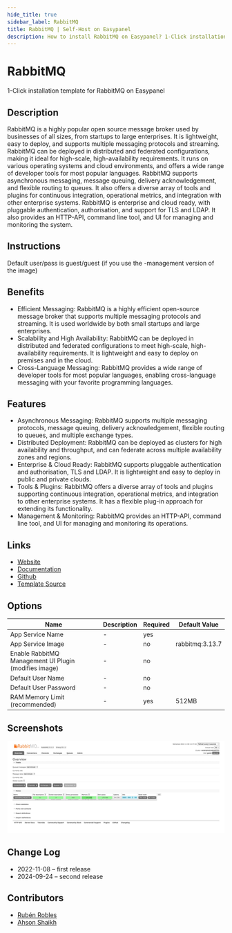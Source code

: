 ```yaml
---
hide_title: true
sidebar_label: RabbitMQ
title: RabbitMQ | Self-Host on Easypanel
description: How to install RabbitMQ on Easypanel? 1-Click installation template for RabbitMQ on Easypanel
---
```


<!-- generated -->

# RabbitMQ

1-Click installation template for RabbitMQ on Easypanel

## Description

RabbitMQ is a highly popular open source message broker used by businesses of all sizes, from startups to large enterprises. It is lightweight, easy to deploy, and supports multiple messaging protocols and streaming. RabbitMQ can be deployed in distributed and federated configurations, making it ideal for high-scale, high-availability requirements. It runs on various operating systems and cloud environments, and offers a wide range of developer tools for most popular languages. RabbitMQ supports asynchronous messaging, message queuing, delivery acknowledgement, and flexible routing to queues. It also offers a diverse array of tools and plugins for continuous integration, operational metrics, and integration with other enterprise systems. RabbitMQ is enterprise and cloud ready, with pluggable authentication, authorisation, and support for TLS and LDAP. It also provides an HTTP-API, command line tool, and UI for managing and monitoring the system.

## Instructions

Default user/pass is guest/guest (if you use the -management version of the image)

## Benefits

- Efficient Messaging: RabbitMQ is a highly efficient open-source message broker that supports multiple messaging protocols and streaming. It is used worldwide by both small startups and large enterprises.
- Scalability and High Availability: RabbitMQ can be deployed in distributed and federated configurations to meet high-scale, high-availability requirements. It is lightweight and easy to deploy on premises and in the cloud.
- Cross-Language Messaging: RabbitMQ provides a wide range of developer tools for most popular languages, enabling cross-language messaging with your favorite programming languages.

## Features

- Asynchronous Messaging: RabbitMQ supports multiple messaging protocols, message queuing, delivery acknowledgement, flexible routing to queues, and multiple exchange types.
- Distributed Deployment: RabbitMQ can be deployed as clusters for high availability and throughput, and can federate across multiple availability zones and regions.
- Enterprise & Cloud Ready: RabbitMQ supports pluggable authentication and authorisation, TLS and LDAP. It is lightweight and easy to deploy in public and private clouds.
- Tools & Plugins: RabbitMQ offers a diverse array of tools and plugins supporting continuous integration, operational metrics, and integration to other enterprise systems. It has a flexible plug-in approach for extending its functionality.
- Management & Monitoring: RabbitMQ provides an HTTP-API, command line tool, and UI for managing and monitoring its operations.

## Links

- [Website](https://www.rabbitmq.com/)
- [Documentation](https://www.rabbitmq.com/documentation.html)
- [Github](https://github.com/rabbitmq/rabbitmq-server/)
- [Template Source](https://github.com/easypanel-io/templates/tree/main/templates/rabbitmq)

## Options

Name | Description | Required | Default Value
-|-|-|-
App Service Name | - | yes | 
App Service Image | - | no | rabbitmq:3.13.7
Enable RabbitMQ Management UI Plugin (modifies image) | - | no | 
Default User Name | - | no | 
Default User Password | - | no | 
RAM Memory Limit (recommended) | - | yes | 512MB

## Screenshots

![RabbitMQ Screenshot](./assets/screenshot.jpg)

## Change Log

- 2022-11-08 – first release
- 2024-09-24 – second release

## Contributors

- [Rubén Robles](https://github.com/D8vjork)
- [Ahson Shaikh](https://github.com/MuhammadAhsanDonuts)
